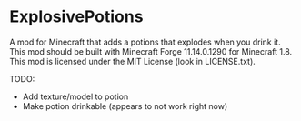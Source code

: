 # ExplosivePotions

A mod for Minecraft that adds a potions that explodes when you drink it. This mod should be built with Minecraft Forge 11.14.0.1290 for Minecraft 1.8. This mod is licensed under the MIT License (look in LICENSE.txt).

TODO:
- Add texture/model to potion
- Make potion drinkable (appears to not work right now)
